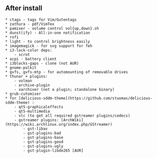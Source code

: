 ## After install
    * ctags - tags for Vim/Gutentags
    * zathura - pdf/VimTex
    * pamixer - volume control vol{up,down}.sh
    * dunst(ify) - All-in-one notification
    * rofi
    * light - to control brightness easily
    * imagemagick - for svg support for feh
    * i3-lock-color deps:
        - scrot
    * acpi - battery client
    * i3blocks-gaps - clone (not AUR)
    * gnome-polkit
    * gvfs, gvfs-mtp - for automounting of removable drives
    * thunar + plugins:
        - volman
        - archive-plugin
        - xarchiver (not a plugin; standalone binary)
    * grub-cutomiser
    * for [delicious-sddm-theme](https://github.com/stuomas/delicious-sddm-theme) :
        - qt5-graphicaleffects
        - qt5-multimedia
        - vlc (to get all required gstreamer plugins/codecs)
        - gstreamer plugins: [ArchWiki](https://wiki.archlinux.org/index.php/GStreamer)
            - gst-libav
            - gst-plugins-bad
            - gst-plugins-base
            - gst-plugins-good
            - gst-plugins-ugly
            - gst-plugin-libde265 [AUR]
 
